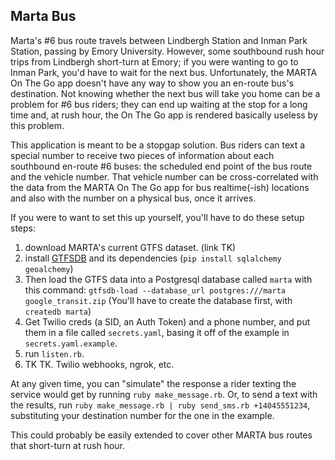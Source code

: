 Marta Bus
---------

Marta's #6 bus route travels between Lindbergh Station and Inman Park Station, passing by Emory University. However, some southbound rush hour trips from Lindbergh short-turn at Emory; if you were wanting to go to Inman Park, you'd have to wait for the next bus. Unfortunately, the MARTA On The Go app doesn't have any way to show you an en-route bus's destination. Not knowing whether the next bus will take you home can be a problem for #6 bus riders; they can end up waiting at the stop for a long time and, at rush hour, the On The Go app is rendered basically useless by this problem.

This application is meant to be a stopgap solution. Bus riders can text a special number to receive two pieces of information about each southbound en-route #6 buses: the scheduled end point of the bus route and the vehicle number. That vehicle number can be cross-correlated with the data from the MARTA On The Go app for bus realtime(-ish) locations and also with the number on a physical bus, once it arrives.

If you were to want to set this up yourself, you'll have to do these setup steps:

1. download MARTA's current GTFS dataset. (link TK)
2. install [GTFSDB](https://github.com/OpenTransitTools/gtfsdb) and its dependencies (`pip install sqlalchemy geoalchemy`)
3. Then load the GTFS data into a Postgresql database called `marta` with this command: `gtfsdb-load --database_url postgres:///marta  google_transit.zip` (You'll have to create the database first, with `createdb marta`)
4. Get Twilio creds (a SID, an Auth Token) and a phone number, and put them in a file called `secrets.yaml`, basing it off of the example in `secrets.yaml.example`.
5. run `listen.rb`.
5. TK TK. Twilio webhooks, ngrok, etc.

At any given time, you can "simulate" the response a rider texting the service would get by running `ruby make_message.rb`. Or, to send a text with the results, run `ruby make_message.rb | ruby send_sms.rb +14045551234`, substituting your destination number for the one in the example.

This could probably be easily extended to cover other MARTA bus routes that short-turn at rush hour.